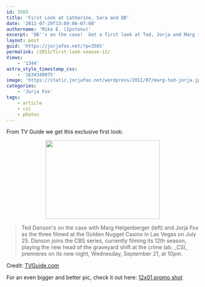 ```yaml
---
id: 3565
title: 'First Look at Catherine, Sara and DB'
date: '2011-07-29T13:09:06-07:00'
authorname: 'Mika E. (Ipstenu)'
excerpt: 'DB''s on the case!  Get a first look at Ted, Jorja and Marg filming in Las Vegas!'
layout: post
guid: 'https://jorjafox.net/?p=3565'
permalink: /2011/first-look-season-12/
Views:
    - '1344'
astra_style_timestamp_css:
    - '1634349075'
image: 'https://static.jorjafox.net/wordpress/2011/07/marg-ted-jorja.jpg'
categories:
    - 'Jorja Fox'
tags:
    - article
    - csi
    - photos
---
```


From TV Guide we get this exclusive first look:
<p style="text-align: center;"><a href="https://jorjafox.net/gallery/tv/csi/pub/s12/stills/1201-promo.jpg"><img class="size-full wp-image-3566 aligncenter" title="marg-ted-jorja" src="//static.jorjafox.net/wordpress/2011/07/marg-ted-jorja.jpg" alt="" width="299" height="206" /></a>

<blockquote>Ted Danson's on the case with Marg Helgenberger (left) and Jorja Fox as the three filmed at the Golden Nugget Casino in Las Vegas on July 25. Danson joins the CBS series, currently filming its 12th season, playing the new head of the graveyard shift at the crime lab. _CSI_ premieres on its new night, Wednesday, September 21, at 10pm.</blockquote>
Credit: <a href="http://www.tvguide.com/News/Ted-Danson-CSI-1035847.aspx">TVGuide.com</a>

For an even bigger and better pic, check it out here: <a href="https://jorjafox.net/gallery/tv/csi/pub/s12/stills/1201-promo.jpg">12x01 promo shot</a>
